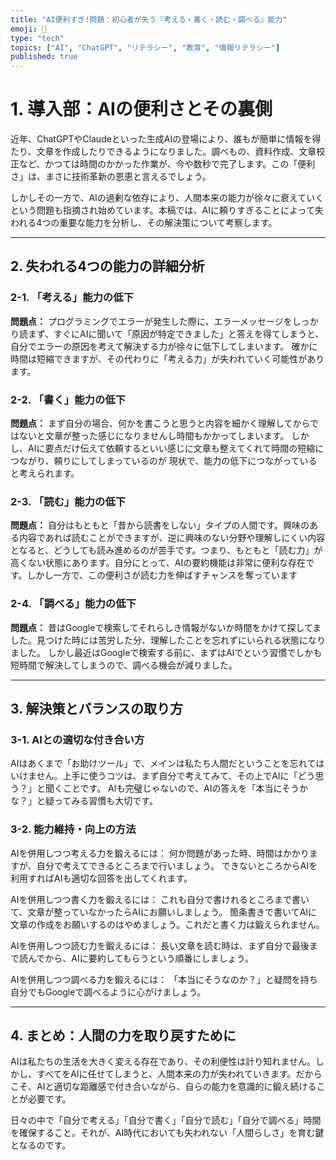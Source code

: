 ```yaml
---
title: "AI便利すぎ!問題：初心者が失う『考える・書く・読む・調べる』能力"
emoji: 🤖
type: "tech"
topics: ["AI", "ChatGPT", "リテラシー", "教育", "情報リテラシー"]
published: true
---
```


# 1. 導入部：AIの便利さとその裏側

近年、ChatGPTやClaudeといった生成AIの登場により、誰もが簡単に情報を得たり、文章を作成したりできるようになりました。調べもの、資料作成、文章校正など、かつては時間のかかった作業が、今や数秒で完了します。この「便利さ」は、まさに技術革新の恩恵と言えるでしょう。

しかしその一方で、AIの過剰な依存により、人間本来の能力が徐々に衰えていくという問題も指摘され始めています。本稿では、AIに頼りすぎることによって失われる4つの重要な能力を分析し、その解決策について考察します。

---

## 2. 失われる4つの能力の詳細分析

### 2-1. 「考える」能力の低下
**問題点：**
プログラミングでエラーが発生した際に、エラーメッセージをしっかり読まず、すぐにAIに聞いて「原因が特定できました」と答えを得てしまうと、自分でエラーの原因を考えて解決する力が徐々に低下してしまいます。
確かに時間は短縮できますが、その代わりに「考える力」が失われていく可能性があります。

### 2-2. 「書く」能力の低下
**問題点：**
まず自分の場合、何かを書こうと思うと内容を細かく理解してからではないと文章が整った感じになりませんし時間もかかってしまいます。
しかし、AIに要点だけ伝えて依頼するといい感じに文章も整えてくれて時間の短縮につながり、頼りにしてしまっているのが
現状で、能力の低下につながっていると考えられます。

### 2-3. 「読む」能力の低下
**問題点：**
自分はもともと「昔から読書をしない」タイプの人間です。興味のある内容であれば読むことができますが、逆に興味のない分野や理解しにくい内容となると、どうしても読み進めるのが苦手です。つまり、もともと「読む力」が高くない状態にあります。自分にとって、AIの要約機能は非常に便利な存在です。しかし一方で、この便利さが読む力を伸ばすチャンスを奪っています

### 2-4. 「調べる」能力の低下
**問題点：**
昔はGoogleで検索してそれらしき情報がないか時間をかけて探してました。見つけた時には苦労した分、理解したことを忘れずにいられる状態になりました。
しかし最近はGoogleで検索する前に、まずはAIでという習慣でしかも短時間で解決してしまうので、調べる機会が減りました。

-----

## 3. 解決策とバランスの取り方

### 3-1. AIとの適切な付き合い方
AIはあくまで「お助けツール」で、メインは私たち人間だということを忘れてはいけません。上手に使うコツは、まず自分で考えてみて、その上でAIに「どう思う？」と聞くことです。 AIも完璧じゃないので、AIの答えを「本当にそうかな？」と疑ってみる習慣も大切です。

### 3-2. 能力維持・向上の方法
AIを併用しつつ考える力を鍛えるには：
何か問題があった時、時間はかかりますが、自分で考えてできるところまで行いましょう。
できないところからAIを利用すればAIも適切な回答を出してくれます。


AIを併用しつつ書く力を鍛えるには：
これも自分で書けれるところまで書いて、文章が整っていなかったらAIにお願いしましょう。
箇条書きで書いてAIに文章の作成をお願いするのはやめましょう。これだと書く力は鍛えられません。


AIを併用しつつ読む力を鍛えるには：
長い文章を読む時は、まず自分で最後まで読んでから、AIに要約してもらうという順番にしましょう。

AIを併用しつつ調べる力を鍛えるには：
「本当にそうなのか？」と疑問を持ち自分でもGoogleで調べるように心がけましょう。

---

## 4. まとめ：人間の力を取り戻すために

AIは私たちの生活を大きく変える存在であり、その利便性は計り知れません。しかし、すべてをAIに任せてしまうと、人間本来の力が失われていきます。だからこそ、AIと適切な距離感で付き合いながら、自らの能力を意識的に鍛え続けることが必要です。

日々の中で「自分で考える」「自分で書く」「自分で読む」「自分で調べる」時間を確保すること。それが、AI時代においても失われない「人間らしさ」を育む鍵となるのです。
